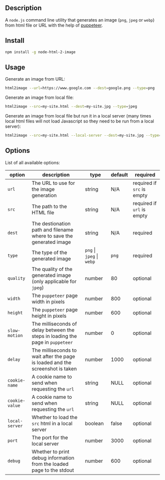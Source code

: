 ## Description
A `node.js` command line utility that generates an image (`png`, `jpeg` or `webp`) from html file or URL with the help of [puppeteer](https://github.com/puppeteer).

## Install
```sh
npm install -g node-html-2-image
```

## Usage
Generate an image from URL:
```sh
html2image --url=https://www.google.com --dest=google.png --type=png
```

Generate an image from local file:
```sh
html2image --src=my-site.html --dest=my-site.jpg --type=jpeg
```

Generate an image from local file but run it in a local server (many times local html files will not load Javascript so they need to be run from a local server):
```sh
html2image --src=my-site.html --local-server --dest=my-site.jpg --type=jpeg
```

## Options
List of all available options:

| option         | description                                                                    | type                      | default | required                   |
|----------------|--------------------------------------------------------------------------------|---------------------------|---------|----------------------------|
| `url`          | The URL to use for the image generation                                        | string                    | N/A     | required if `src` is empty |
| `src`          | The path to the HTML file                                                      | string                    | N/A     | required if `url` is empty |
| `dest`         | The destionation path and filename where to save the generated image           | string                    | N/A     | required                   | 
| `type`         | The type of the generated image                                                | `png` \| `jpeg` \| `webp` | `png`   | required                   |
| `quality`      | The quality of the generated image (only applicable for `jpeg`)                | number                    | 80      | optional                   |
| `width`        | The `puppeteer` page width in pixels                                           | number                    | 800     | optional                   |
| `height`       | The `puppeteer` page height in pixels                                          | number                    | 600     | optional                   |
| `slow-motion`  | The milliseconds of delay between the steps in loading the page in `puppeteer` | number                    | 0       | optional                   |
| `delay`        | The milliseconds to wait after the page is loaded and the screenshot is taken  | number                    | 1000    | optional                   |
| `cookie-name`  | A cookie name to send when requesting the `url`                                | string                    | NULL    | optional                   |
| `cookie-value` | A cookie name to send when requesting the `url`                                | string                    | NULL    | optional                   |
| `local-server` | Whether to load the `src` html in a local server                               | boolean                   | false   | optional                   |
| `port`         | The port for the local server                                                  | number                    | 3000    | optional                   |
| `debug`        | Whether to print debug information from the loaded page to the stdout          | number                    | 600     | optional                   |
